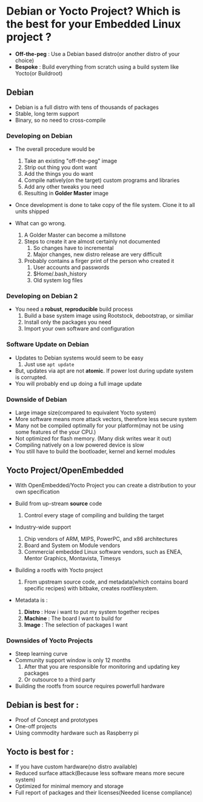 # Debian or Yocto Project? Which is the best for your Embedded Linux project ?
- **Off-the-peg** : Use a Debian based distro(or another distro of your choice)
- **Bespoke** : Build everything from scratch using a build system like Yocto(or Buildroot)

## Debian
- Debian is a full distro with tens of thousands of packages
- Stable, long term support
- Binary, so no need to cross-compile

### Developing on Debian
- The overall procedure would be
    1. Take an existing "off-the-peg" image
    2. Strip out thing you dont want
    3. Add the things you do want
    4. Compile natively(on the target) custom programs and libraries
    5. Add any other tweaks you need
    6. Resulting in **Golder Master** image
- Once development is done to take copy of the file system. Clone it to all units shipped

- What can go wrong.
    1. A Golder Master can become a millstone
    2. Steps to create it are almost certainly not documented
        1. So changes have to incremental
        2. Major changes, new distro release are very difficult
    3. Probably contains a firger print of the person who created it    
        1. User accounts and passwords
        2. $Home/.bash_history
        3. Old system log files

### Developing on Debian 2
- You need a **robust**, **reproducible** build process
    1. Build a base system image using Rootstock, debootstrap, or similiar
    2. Install only the packages you need
    3. Import your own software and configuration

### Software Update on Debian
- Updates to Debian systems would seem to be easy
    1. Just use <code>apt update</code>
- But, updates via apt are not **atomic**. If power lost during update system is corrupted.
- You will probably end up doing a full image update

### Downside of Debian
- Large image size(compared to equivalent Yocto system)
- More software means more attack vectors, therefore less secure system
- Many not be compiled optimally for your platform(may not be using some features of the your CPU.)
- Not optimized for flash memory. (Many disk writes wear it out)
- Compiling natively on a low powered device is slow
- You still have to build the bootloader, kernel and kernel modules

## Yocto Project/OpenEmbedded
- With OpenEmbedded/Yocto Project you can create a distribution to your own specification
- Build from up-stream **source** code
    1. Control every stage of compiling and building the target
- Industry-wide support
    1. Chip vendors of ARM, MIPS, PowerPC, and x86 architectures
    2. Board and System on Module vendors
    3. Commercial embedded Linux software vendors, such as ENEA, Mentor Graphics, Montavista, Timesys

- Building a rootfs with Yocto project
    1. From upstream source code, and metadata(which contains board specific recipes) with bitbake, creates rootfilesystem. 
- Metadata is : 
    1. **Distro** : How i want to put my system together recipes
    2. **Machine** : The board I want to build for
    3. **Image** : The selection of packages I want

### Downsides of Yocto Projects
- Steep learning curve
- Community support window is only 12 months
    1. After that you are responsible for monitoring and updating key packages
    2. Or outsource to a third party
- Building the rootfs from source requires powerfull hardware

## Debian is best for : 
- Proof of Concept and prototypes
- One-off projects
- Using commodity hardware such as Raspberry pi

## Yocto is best for :
- If you have custom hardware(no distro available)
- Reduced surface attack(Because less software means more secure system)
- Optimized for minimal memory and storage
- Full report of packages and their licenses(Needed license compliance)
